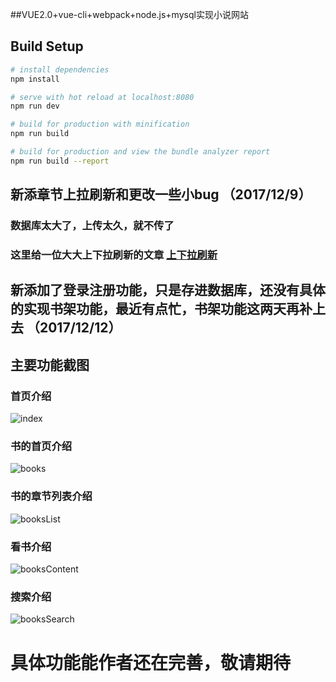 
##VUE2.0+vue-cli+webpack+node.js+mysql实现小说网站

## Build Setup

``` bash
# install dependencies
npm install

# serve with hot reload at localhost:8080
npm run dev

# build for production with minification
npm run build

# build for production and view the bundle analyzer report
npm run build --report
```

##  新添章节上拉刷新和更改一些小bug   （2017/12/9）

### 数据库太大了，上传太久，就不传了
### 这里给一位大大上下拉刷新的文章 [上下拉刷新](http://blog.csdn.net/qq_16559905/article/details/70160807)


## 新添加了登录注册功能，只是存进数据库，还没有具体的实现书架功能，最近有点忙，书架功能这两天再补上去	（2017/12/12）

## 主要功能截图

### 首页介绍
![index](./demo-show/index.png)
### 书的首页介绍
![books](./demo-show/books.png)
### 书的章节列表介绍
![booksList](./demo-show/booksList.png)
### 看书介绍
![booksContent](./demo-show/booksContent.png)
### 搜索介绍
![booksSearch](./demo-show/booksSearch.png)

# 具体功能能作者还在完善，敬请期待
